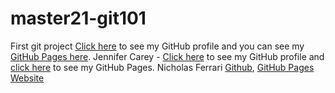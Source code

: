 # master21-git101
First git project
[Click here](https://github.com/sarahnwright) to see my GitHub profile and you can see my [GitHub Pages here](https://sarahnwright.github.io/gitwebsite/). 
Jennifer Carey - [Click here](https://github.com/jennifer-carey) to see my GitHub profile and [click here](https://jennifer-carey.github.io/) to see my GitHub Pages.
Nicholas Ferrari [Github](https://github.com/NickFerra), [GitHub Pages Website](https://nickferra.github.io/NickWeb/)
